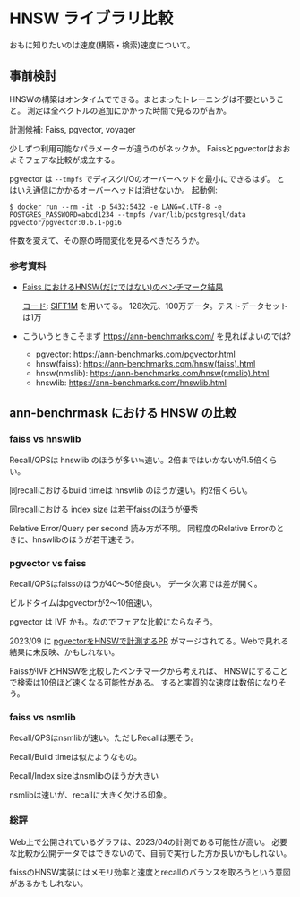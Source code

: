 # HNSW ライブラリ比較

おもに知りたいのは速度(構築・検索)速度について。

## 事前検討

HNSWの構築はオンタイムでできる。まとまったトレーニングは不要ということ。
測定は全ベクトルの追加にかかった時間で見るのが吉か。

計測候補: Faiss, pgvector, voyager

少しずつ利用可能なパラメーターが違うのがネックか。
Faissとpgvectorはおおよそフェアな比較が成立する。

pgvector は `--tmpfs` でディスクI/Oのオーバーヘッドを最小にできるはず。
とはいえ通信にかかるオーバーヘッドは消せないか。
起動例:

```console
$ docker run --rm -it -p 5432:5432 -e LANG=C.UTF-8 -e POSTGRES_PASSWORD=abcd1234 --tmpfs /var/lib/postgresql/data pgvector/pgvector:0.6.1-pg16
```

件数を変えて、その際の時間変化を見るべきだろうか。

### 参考資料

* [Faiss におけるHNSW(だけではない)のベンチマーク結果](https://github.com/facebookresearch/faiss/wiki/Indexing-1M-vectors)

    [コード](https://github.com/facebookresearch/faiss/blob/main/benchs/bench_hnsw.py): [SIFT1M](https://www.tensorflow.org/datasets/catalog/sift1m) を用いてる。
    128次元、100万データ。テストデータセットは1万

*  こういうときこそまず <https://ann-benchmarks.com/> を見ればよいのでは?

    * pgvector: https://ann-benchmarks.com/pgvector.html
    * hnsw(faiss): https://ann-benchmarks.com/hnsw(faiss).html
    * hnsw(nmslib): https://ann-benchmarks.com/hnsw(nmslib).html
    * hnswlib: https://ann-benchmarks.com/hnswlib.html

## ann-benchrmask における HNSW の比較

### faiss vs hnswlib

Recall/QPSは hnswlib のほうが多い≒速い。2倍まではいかないが1.5倍くらい。

同recallにおけるbuild timeは hnswlib のほうが速い。約2倍くらい。

同recallにおける index size は若干faissのほうが優秀

Relative Error/Query per second 読み方が不明。
同程度のRelative Errorのときに、hnswlibのほうが若干速そう。

### pgvector vs faiss

Recall/QPSはfaissのほうが40～50倍良い。
データ次第では差が開く。

ビルドタイムはpgvectorが2～10倍速い。

pgvector は IVF かも。なのでフェアな比較にならなそう。

2023/09 に [pgvectorをHNSWで計測するPR](https://github.com/erikbern/ann-benchmarks/pull/463) がマージされてる。Webで見れる結果に未反映、かもしれない。

FaissがIVFとHNSWを比較したベンチマークから考えれば、
HNSWにすることで検索は10倍ほど速くなる可能性がある。
すると実質的な速度は数倍になりそう。

### faiss vs nsmlib

Recall/QPSはnsmlibが速い。ただしRecallは悪そう。

Recall/Build timeは似たようなもの。

Recall/Index sizeはnsmlibのほうが大きい

nsmlibは速いが、recallに大きく欠ける印象。

### 総評

Web上で公開されているグラフは、2023/04の計測である可能性が高い。
必要な比較が公開データではできないので、自前で実行した方が良いかもしれない。

faissのHNSW実装にはメモリ効率と速度とrecallのバランスを取ろうという意図があるかもしれない。
